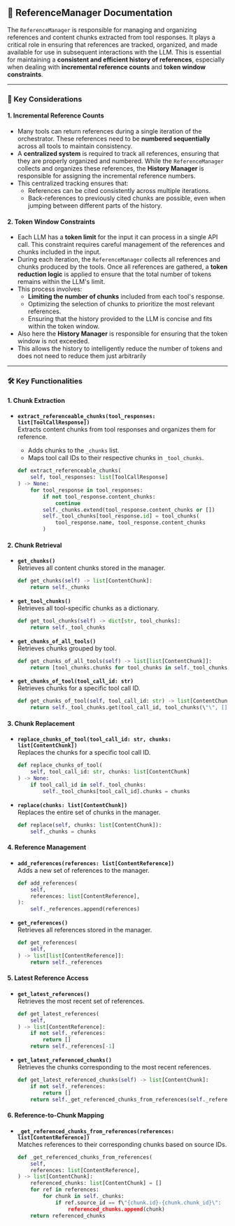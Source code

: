 ## 📘 ReferenceManager Documentation

The `ReferenceManager` is responsible for managing and organizing references and content chunks extracted from tool responses. It plays a critical role in ensuring that references are tracked, organized, and made available for use in subsequent interactions with the LLM. This is essential for maintaining a **consistent and efficient history of references**, especially when dealing with **incremental reference counts** and **token window constraints**.

---

### 🔑 Key Considerations

#### 1. **Incremental Reference Counts**
   - Many tools can return references during a single iteration of the orchestrator. These references need to be **numbered sequentially** across all tools to maintain consistency.
   - A **centralized system** is required to track all references, ensuring that they are properly organized and numbered. While the `ReferenceManager` collects and organizes these references, the **History Manager** is responsible for assigning the incremental reference numbers.
   - This centralized tracking ensures that:
     - References can be cited consistently across multiple iterations.
     - Back-references to previously cited chunks are possible, even when jumping between different parts of the history.

#### 2. **Token Window Constraints**
   - Each LLM has a **token limit** for the input it can process in a single API call. This constraint requires careful management of the references and chunks included in the input.
   - During each iteration, the `ReferenceManager` collects all references and chunks produced by the tools. Once all references are gathered, a **token reduction logic** is applied to ensure that the total number of tokens remains within the LLM's limit.
   - This process involves:
     - **Limiting the number of chunks** included from each tool's response.
     - Optimizing the selection of chunks to prioritize the most relevant references.
     - Ensuring that the history provided to the LLM is concise and fits within the token window.
   - Also here the **History Manager** is responsible for ensuring that the token window is not exceeded.
   - This allows the history to intelligently reduce the number of tokens and does not need to reduce them just arbitrarily

---

### 🛠️ Key Functionalities

#### 1. **Chunk Extraction**
   - **`extract_referenceable_chunks(tool_responses: list[ToolCallResponse])`**  
     Extracts content chunks from tool responses and organizes them for reference.  
     - Adds chunks to the `_chunks` list.
     - Maps tool call IDs to their respective chunks in `_tool_chunks`.

     ```python
     def extract_referenceable_chunks(
         self, tool_responses: list[ToolCallResponse]
     ) -> None:
         for tool_response in tool_responses:
             if not tool_response.content_chunks:
                 continue
             self._chunks.extend(tool_response.content_chunks or [])
             self._tool_chunks[tool_response.id] = tool_chunks(
                 tool_response.name, tool_response.content_chunks
             )
     ```

#### 2. **Chunk Retrieval**
   - **`get_chunks()`**  
     Retrieves all content chunks stored in the manager.  
     ```python
     def get_chunks(self) -> list[ContentChunk]:
         return self._chunks
     ```

   - **`get_tool_chunks()`**  
     Retrieves all tool-specific chunks as a dictionary.  
     ```python
     def get_tool_chunks(self) -> dict[str, tool_chunks]:
         return self._tool_chunks
     ```

   - **`get_chunks_of_all_tools()`**  
     Retrieves chunks grouped by tool.  
     ```python
     def get_chunks_of_all_tools(self) -> list[list[ContentChunk]]:
         return [tool_chunks.chunks for tool_chunks in self._tool_chunks.values()]
     ```

   - **`get_chunks_of_tool(tool_call_id: str)`**  
     Retrieves chunks for a specific tool call ID.  
     ```python
     def get_chunks_of_tool(self, tool_call_id: str) -> list[ContentChunk]:
         return self._tool_chunks.get(tool_call_id, tool_chunks(\"\", [])).chunks
     ```

#### 3. **Chunk Replacement**
   - **`replace_chunks_of_tool(tool_call_id: str, chunks: list[ContentChunk])`**  
     Replaces the chunks for a specific tool call ID.  
     ```python
     def replace_chunks_of_tool(
         self, tool_call_id: str, chunks: list[ContentChunk]
     ) -> None:
         if tool_call_id in self._tool_chunks:
             self._tool_chunks[tool_call_id].chunks = chunks
     ```

   - **`replace(chunks: list[ContentChunk])`**  
     Replaces the entire set of chunks in the manager.  
     ```python
     def replace(self, chunks: list[ContentChunk]):
         self._chunks = chunks
     ```

#### 4. **Reference Management**
   - **`add_references(references: list[ContentReference])`**  
     Adds a new set of references to the manager.  
     ```python
     def add_references(
         self,
         references: list[ContentReference],
     ):
         self._references.append(references)
     ```

   - **`get_references()`**  
     Retrieves all references stored in the manager.  
     ```python
     def get_references(
         self,
     ) -> list[list[ContentReference]]:
         return self._references
     ```

#### 5. **Latest Reference Access**
   - **`get_latest_references()`**  
     Retrieves the most recent set of references.  
     ```python
     def get_latest_references(
         self,
     ) -> list[ContentReference]:
         if not self._references:
             return []
         return self._references[-1]
     ```

   - **`get_latest_referenced_chunks()`**  
     Retrieves the chunks corresponding to the most recent references.  
     ```python
     def get_latest_referenced_chunks(self) -> list[ContentChunk]:
         if not self._references:
             return []
         return self._get_referenced_chunks_from_references(self._references[-1])
     ```

#### 6. **Reference-to-Chunk Mapping**
   - **`_get_referenced_chunks_from_references(references: list[ContentReference])`**  
     Matches references to their corresponding chunks based on source IDs.  
     ```python
     def _get_referenced_chunks_from_references(
         self,
         references: list[ContentReference],
     ) -> list[ContentChunk]:
         referenced_chunks: list[ContentChunk] = []
         for ref in references:
             for chunk in self._chunks:
                 if ref.source_id == f\"{chunk.id}-{chunk.chunk_id}\":
                     referenced_chunks.append(chunk)
         return referenced_chunks
     ```